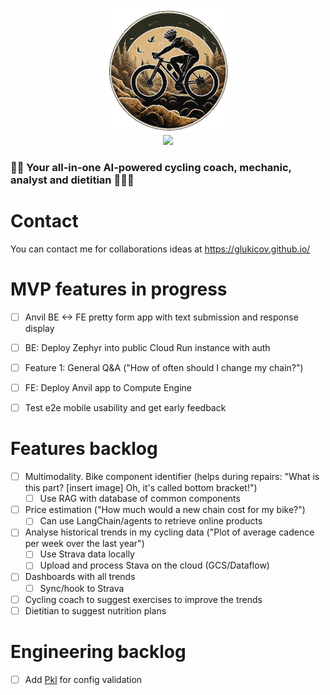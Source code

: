 <p align="center">
<img src="theme/assets/image.png" height="200">
<br>
<img src="https://img.shields.io/badge/Python-FFD43B?style=for-the-badge&logo=python&logoColor=blue">
</p>

### 🚴‍♂️ Your all-in-one AI-powered cycling coach, mechanic, analyst and dietitian 🚴🏻‍♀️

# Contact 
You can contact me for collaborations ideas at https://glukicov.github.io/


# MVP features in progress
- [ ] Anvil BE <-> FE pretty form app with text submission and response display 
- [ ] BE: Deploy Zephyr into public Cloud Run instance with auth
- [ ] Feature 1: General Q&A ("How of often should I change my chain?")
- [ ] FE: Deploy Anvil app to Compute Engine 
- [ ] Test e2e mobile usability and get early feedback   


# Features backlog
- [ ] Multimodality. Bike component identifier (helps during repairs: "What is this part? [insert image] Oh, it's called bottom bracket!")
  - [ ] Use RAG with database of common components
- [ ] Price estimation ("How much would a new chain cost for my bike?")
  - [ ] Can use LangChain/agents to retrieve online products
- [ ] Analyse historical trends in my cycling data ("Plot of average cadence per week over the last year")
  - [ ] Use Strava data locally
  - [ ] Upload and process Stava on the cloud (GCS/Dataflow)
- [ ] Dashboards with all trends
  - [ ] Sync/hook to Strava 
- [ ] Cycling coach to suggest exercises to improve the trends
- [ ] Dietitian to suggest nutrition plans 

# Engineering backlog
- [ ] Add [Pkl](https://pkl-lang.org/blog/introducing-pkl.html) for config validation 
